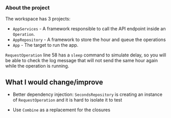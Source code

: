 ### About the project

The workspace has 3 projects:

* `AppServices` - A framework responsible to call the API endpoint inside an `Operation`.
* `AppRepository` - A framework to store the hour and queue the operations
* `App` - The target to run the app.

`RequestOperation` line 58 has a `sleep` command to simulate delay, so you will be able to check the log message that will not send the same hour again while the operation is running.

## What I would change/improve

* Better dependency injection: `SecondsRepository` is creating an instance of `RequestOperation` and it is hard to isolate it to test

* Use `Combine` as a replacement for the closures
